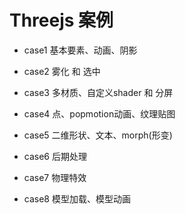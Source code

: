 # Threejs 案例

* case1 基本要素、动画、阴影

* case2 雾化 和 选中

* case3 多材质、自定义shader 和 分屏

* case4 点、popmotion动画、纹理贴图

* case5 二维形状、文本、morph(形变)

* case6 后期处理

* case7 物理特效

* case8 模型加载、模型动画
